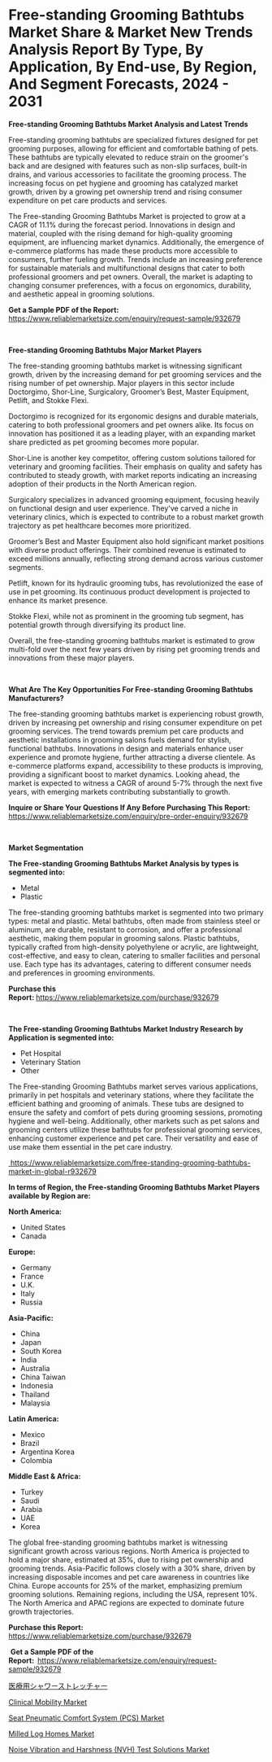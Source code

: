 <p><h1>Free-standing Grooming Bathtubs Market Share & Market New Trends Analysis Report By Type, By Application, By End-use, By Region, And Segment Forecasts, 2024 - 2031</h1></p><p><strong>Free-standing Grooming Bathtubs Market Analysis and Latest Trends</strong></p>
<p><p>Free-standing grooming bathtubs are specialized fixtures designed for pet grooming purposes, allowing for efficient and comfortable bathing of pets. These bathtubs are typically elevated to reduce strain on the groomer's back and are designed with features such as non-slip surfaces, built-in drains, and various accessories to facilitate the grooming process. The increasing focus on pet hygiene and grooming has catalyzed market growth, driven by a growing pet ownership trend and rising consumer expenditure on pet care products and services.</p><p>The Free-standing Grooming Bathtubs Market is projected to grow at a CAGR of 11.1% during the forecast period. Innovations in design and material, coupled with the rising demand for high-quality grooming equipment, are influencing market dynamics. Additionally, the emergence of e-commerce platforms has made these products more accessible to consumers, further fueling growth. Trends include an increasing preference for sustainable materials and multifunctional designs that cater to both professional groomers and pet owners. Overall, the market is adapting to changing consumer preferences, with a focus on ergonomics, durability, and aesthetic appeal in grooming solutions.</p></p>
<p><strong>Get a Sample PDF of the Report:&nbsp;</strong> <a href="https://www.reliablemarketsize.com/enquiry/request-sample/932679">https://www.reliablemarketsize.com/enquiry/request-sample/932679</a></p>
<p>&nbsp;</p>
<p><strong>Free-standing Grooming Bathtubs Major Market Players</strong></p>
<p><p>The free-standing grooming bathtubs market is witnessing significant growth, driven by the increasing demand for pet grooming services and the rising number of pet ownership. Major players in this sector include Doctorgimo, Shor-Line, Surgicalory, Groomer’s Best, Master Equipment, Petlift, and Stokke Flexi. </p><p>Doctorgimo is recognized for its ergonomic designs and durable materials, catering to both professional groomers and pet owners alike. Its focus on innovation has positioned it as a leading player, with an expanding market share predicted as pet grooming becomes more popular.</p><p>Shor-Line is another key competitor, offering custom solutions tailored for veterinary and grooming facilities. Their emphasis on quality and safety has contributed to steady growth, with market reports indicating an increasing adoption of their products in the North American region.</p><p>Surgicalory specializes in advanced grooming equipment, focusing heavily on functional design and user experience. They've carved a niche in veterinary clinics, which is expected to contribute to a robust market growth trajectory as pet healthcare becomes more prioritized.</p><p>Groomer’s Best and Master Equipment also hold significant market positions with diverse product offerings. Their combined revenue is estimated to exceed millions annually, reflecting strong demand across various customer segments. </p><p>Petlift, known for its hydraulic grooming tubs, has revolutionized the ease of use in pet grooming. Its continuous product development is projected to enhance its market presence.</p><p>Stokke Flexi, while not as prominent in the grooming tub segment, has potential growth through diversifying its product line. </p><p>Overall, the free-standing grooming bathtubs market is estimated to grow multi-fold over the next few years driven by rising pet grooming trends and innovations from these major players.</p></p>
<p>&nbsp;</p>
<p><strong>What Are The Key Opportunities For Free-standing Grooming Bathtubs Manufacturers?</strong></p>
<p><p>The free-standing grooming bathtubs market is experiencing robust growth, driven by increasing pet ownership and rising consumer expenditure on pet grooming services. The trend towards premium pet care products and aesthetic installations in grooming salons fuels demand for stylish, functional bathtubs. Innovations in design and materials enhance user experience and promote hygiene, further attracting a diverse clientele. As e-commerce platforms expand, accessibility to these products is improving, providing a significant boost to market dynamics. Looking ahead, the market is expected to witness a CAGR of around 5-7% through the next five years, with emerging markets contributing substantially to growth.</p></p>
<p><strong>Inquire or Share Your Questions If Any Before Purchasing This Report:</strong> <a href="https://www.reliablemarketsize.com/enquiry/pre-order-enquiry/932679">https://www.reliablemarketsize.com/enquiry/pre-order-enquiry/932679</a></p>
<p>&nbsp;</p>
<p><strong>Market Segmentation</strong></p>
<p><strong>The Free-standing Grooming Bathtubs Market Analysis by types is segmented into:</strong></p>
<p><ul><li>Metal</li><li>Plastic</li></ul></p>
<p><p>The free-standing grooming bathtubs market is segmented into two primary types: metal and plastic. Metal bathtubs, often made from stainless steel or aluminum, are durable, resistant to corrosion, and offer a professional aesthetic, making them popular in grooming salons. Plastic bathtubs, typically crafted from high-density polyethylene or acrylic, are lightweight, cost-effective, and easy to clean, catering to smaller facilities and personal use. Each type has its advantages, catering to different consumer needs and preferences in grooming environments.</p></p>
<p><strong>Purchase this Report:&nbsp;</strong><a href="https://www.reliablemarketsize.com/purchase/932679">https://www.reliablemarketsize.com/purchase/932679</a></p>
<p>&nbsp;</p>
<p><strong>The Free-standing Grooming Bathtubs Market Industry Research by Application is segmented into:</strong></p>
<p><ul><li>Pet Hospital</li><li>Veterinary Station</li><li>Other</li></ul></p>
<p><p>The Free-standing Grooming Bathtubs market serves various applications, primarily in pet hospitals and veterinary stations, where they facilitate the efficient bathing and grooming of animals. These tubs are designed to ensure the safety and comfort of pets during grooming sessions, promoting hygiene and well-being. Additionally, other markets such as pet salons and grooming centers utilize these bathtubs for professional grooming services, enhancing customer experience and pet care. Their versatility and ease of use make them essential in the pet care industry.</p></p>
<p><a href="https://www.reliablemarketsize.com/free-standing-grooming-bathtubs-market-in-global-r932679">&nbsp;https://www.reliablemarketsize.com/free-standing-grooming-bathtubs-market-in-global-r932679</a></p>
<p><strong>In terms of Region, the Free-standing Grooming Bathtubs Market Players available by Region are:</strong></p>
<p>
    <p> <strong> North America: </strong>
        <ul>
            <li>United States</li>
            <li>Canada</li>
        </ul>
        </p> 
    <p> <strong> Europe: </strong>
        <ul>
            <li>Germany</li>
            <li>France</li>
            <li>U.K.</li>
            <li>Italy</li>
            <li>Russia</li>
        </ul>
        </p> 
    <p> <strong> Asia-Pacific: </strong>
        <ul>
            <li>China</li>
            <li>Japan</li>
            <li>South Korea</li>
            <li>India</li>
            <li>Australia</li>
            <li>China Taiwan</li>
            <li>Indonesia</li>
            <li>Thailand</li>
            <li>Malaysia</li>
        </ul>
        </p> 
    <p> <strong> Latin America: </strong>
        <ul>
            <li>Mexico</li>
            <li>Brazil</li>
            <li>Argentina Korea</li>
            <li>Colombia</li>
        </ul>
        </p> 
    <p> <strong> Middle East & Africa: </strong>
        <ul>
            <li>Turkey</li>
            <li>Saudi</li>
            <li>Arabia</li>
            <li>UAE</li>
            <li>Korea</li>
        </ul>
    </p>
    </p>
<p><p>The global free-standing grooming bathtubs market is witnessing significant growth across various regions. North America is projected to hold a major share, estimated at 35%, due to rising pet ownership and grooming trends. Asia-Pacific follows closely with a 30% share, driven by increasing disposable incomes and pet care awareness in countries like China. Europe accounts for 25% of the market, emphasizing premium grooming solutions. Remaining regions, including the USA, represent 10%. The North America and APAC regions are expected to dominate future growth trajectories.</p></p>
<p><strong>Purchase this Report: </strong><a href="https://www.reliablemarketsize.com/purchase/932679">https://www.reliablemarketsize.com/purchase/932679</a></p>
<p>&nbsp;<strong>Get a Sample PDF of the Report:&nbsp;&nbsp;</strong><a href="https://www.reliablemarketsize.com/enquiry/request-sample/932679">https://www.reliablemarketsize.com/enquiry/request-sample/932679</a></p>
<p><strong></strong></p>
<p><p><a href="https://medium.com/@scotttyesha/medical-shower-stretcher-market-%E3%81%AF-%E3%82%B3%E3%82%B9%E3%83%88%E7%AE%A1%E7%90%86%E3%81%A8%E5%8A%B9%E7%8E%87%E5%90%91%E4%B8%8A%E3%82%92%E5%84%AA%E5%85%88%E3%81%97%E3%81%BE%E3%81%99-%E3%81%95%E3%82%89%E3%81%AB-%E5%A0%B1%E5%91%8A%E6%9B%B8%E3%81%AF%E5%B8%82%E5%A0%B4%E3%81%AE%E9%9C%80%E8%A6%81%E9%9D%A2%E3%81%A8%E4%BE%9B%E7%B5%A6%E9%9D%A2%E3%81%AE%E4%B8%A1%E6%96%B9%E3%82%92%E3%82%AB%E3%83%90%E3%83%BC%E3%81%97%E3%81%A6%E3%81%84%E3%81%BE%E3%81%99-medical-shower-efce09940fdf">医療用シャワーストレッチャー</a></p><p><a href="https://www.linkedin.com/pulse/insights-clinical-mobility-market-share-competitive-3yu9f?trackingId=Y9Na%2FyN%2BT6%2Bx92mX8sRfaw%3D%3D">Clinical Mobility Market</a></p><p><a href="https://issuu.com/reportprime-2/docs/seat-pneumatic-comfort-system-pcs-m_f358fa579d86db">Seat Pneumatic Comfort System (PCS) Market</a></p><p><a href="https://medium.com/@cesailson56547/the-milled-log-homes-industry-analysis-report-offers-a-comprehensive-and-current-examination-of-dc7afac4c937">Milled Log Homes Market</a></p><p><a href="https://issuu.com/reportprime-2/docs/noise-vibration-and-harshness-nvh-t_c2754812d2e1bd">Noise Vibration and Harshness (NVH) Test Solutions Market</a></p></p>